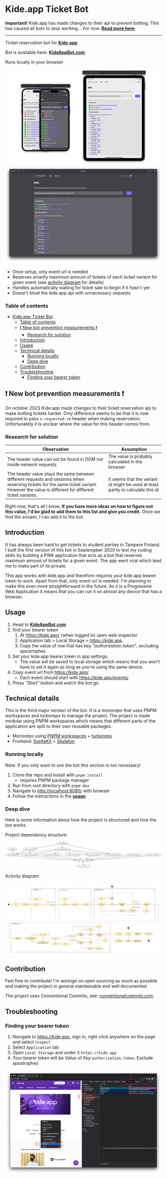 # Kide.app Ticket Bot

**Important!** Kide.app has made changes to their api to prevent botting. This has caused all bots to stop working... For now. **[Read more here](#%EF%B8%8F-new-bot-prevention-measurements-%EF%B8%8F)**.

---

Ticket reservation bot for **[Kide.app](https://kide.app/)**

Bot is available here: **[KideAppBot.com](https://kideappbot.com)**

Runs locally in your browser

![app-presentation](/.github/images/app-presentation.png)

- Once setup, only event url is needed
- Reserves smartly maximum amount of tickets of each ticket variant for given event (see [activity diagram](#activity-diagram) for details)
- Handles automatically waiting for ticket sale to begin if it hasn't yet
- Doesn't bloat the kide.app api with unnecessary requests

### Table of contents

- [Kide.app Ticket Bot](#kideapp-ticket-bot)
  - [Table of contents](#table-of-contents)
  - [❗️ New bot prevention measurements ❗️](#️-new-bot-prevention-measurements-️)
    - [Research for solution](#research-for-solution)
  - [Introduction](#introduction)
  - [Usage](#usage)
  - [Technical details](#technical-details)
    - [Running locally](#running-locally)
    - [Deep dive](#deep-dive)
  - [Contribution](#contribution)
  - [Troubleshooting](#troubleshooting)
    - [Finding your bearer token](#finding-your-bearer-token)

## ❗️ New bot prevention measurements ❗️

On october 2023 Kide.app made changes to their ticket reservation api to make botting tickets harder. Only difference seems to be that it is now required to pass `x-requested-id` header when making reservation. Unfortunately it is unclear where the value for this header comes from.

### Research for solution

| Observation                                                                                                                                                                               | Assumption                                                                      |
| ----------------------------------------------------------------------------------------------------------------------------------------------------------------------------------------- | ------------------------------------------------------------------------------- |
| The header value can not be found in DOM nor inside network requests                                                                                                                      | The value is probably calculated in the browser                                 |
| The header value stays the same between different requests and sessions when reserving tickets for the same ticket variant. However the value is different for different ticket variants. | It seems that the variant id might be used at least partly to calculate this id |

Right now, that's all I know. **If you have more ideas on how to figure out this value, I'd be glad to add them to this list and give you credit.** Once we find the answer, I can add it to the bot.

## Introduction

It has always been hard to get tickets to student parties in Tampere Finland. I built the first version of this bot in Septempber 2020 to test my coding skills by building a PWA application that acts as a bot that reserves maximum amount of tickets for a given event. The app went viral which lead me to make part of its private.

This app works with kide.app and therefore requires your kide.app bearer token to work. Apart from that, only event url is needed. I'm planning to make this even more straightforward in the future. As it is a Progressive Web Application it means that you can run it on almost any device that has a browser.

## Usage

1. Head to **[KideAppBot.com](https://kideappbot.com)**
2. find your bearer token
   1. At <https://kide.app/> (when logged in) open web inspector
   2. Application tab > Local Storage > <https://kide.app>
   3. Copy the value of row that has key _"authorization.token"_, excluding apostrophes
3. Set your kide.app bearer token in app settings.
   - The value will be saved to local storage which means that you won't have to set it again as long as you're using the same device.
4. Copy event url from <https://kide.app/>
   - Each event should start with <https://kide.app/events/>
5. Press _"Start"_ button and watch the bot go

## Technical details

This is the third major version of the bot. It is a monorepo that uses PNPM workspaces and turborepo to manage the project. The project is made modular using PNPM workspaces which means that different parts of the application are split to their own reusable packages.

- Monorepo using [PNPM workspaces](https://pnpm.io/workspaces) + [turborepo](https://turbo.build/repo/docs/reference/command-line-reference)
- Frontend: [SvelteKit](https://kit.svelte.dev/) + [Skeleton](https://www.skeleton.dev/)

### Running locally

Note: If you only want to use the bot this section is not necessary!

1. Clone the repo and install with `pnpm install`
   - requires PNPM package manager
2. Run from root directory with `pnpm dev`
3. Navigate to <http://localhost:8080/> with browser
4. Follow the instructions in the **[usage](#usage)**

### Deep dive

Here is some information about how the project is structured and how the bot works.

Project dependency structure:

![Project dependency graph](/.github/images/project-graph.png)

Activity diagram:

![Bot activity diagram](/.github/images/botactivitydiagram.jpg)

## Contribution

Feel free to contribute! I'm workign on open sourcing as much as possible and making the project in general maintainable and well documented.

The project uses Conventional Commits, see: [conventionalcommits.com](https://www.conventionalcommits.org/en/v1.0.0/)

## Troubleshooting

### Finding your bearer token

1. Navigate to <https://kide.app>, sign in, right click anywhere on the page and select `inspect`
2. Select `Application` tab
3. Open `Local Storage` and under it `https://kide.app`
4. Your bearer token will be _Value_ of _Key_ `authorization.token`. Exclude apostrophes

![Bearer token steps](/.github/images/bearertoken.png)
